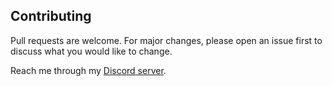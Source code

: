 ## Contributing
Pull requests are welcome. For major changes, please open an issue first to discuss what you would like to change.

Reach me through my [Discord server](https://discord.gg/NCKtWuJUcC).